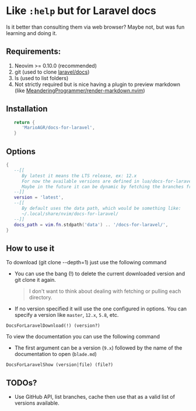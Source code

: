 # Like `:help` but for Laravel docs

Is it better than consulting them via web browser?
Maybe not, but was fun learning and doing it.

## Requirements:
1. Neovim >= 0.10.0 (recommended)
1. git (used to clone [laravel/docs](https://github.com/laravel/docs))
1. ls (used to list folders)
1. Not strictly required but is nice having a plugin to preview markdown (like
   [MeanderingProgrammer/render-markdown.nvim](https://github.com/MeanderingProgrammer/render-markdown.nvim))

## Installation

```lua
   return {
      'MarioAGR/docs-for-laravel',
   }
```

## Options

```lua
{
   --[[
      By latest it means the LTS release, ex: 12.x
      For now the available versions are defined in lua/docs-for-laravel/options.lua
      Maybe in the future it can be dynamic by fetching the branches from laravel/docs.
   --]]
   version = 'latest',
   --[[
      By default uses the data path, which would be something like:
      ~/.local/share/nvim/docs-for-laravel/
   --]]
   docs_path = vim.fn.stdpath('data') .. '/docs-for-laravel/', 
}
```

## How to use it

To download (git clone --depth=1) just use the following command
- You can use the bang (!) to delete the current downloaded version and git clone it again.
  > I don't want to think about dealing with fetching or pulling each directory.
- If no version specified it will use the one configured in options.
  You can specify a version like `master`, `12.x`, `5.8`, etc.

`DocsForLaravelDownload(!) (version?)`

To view the documentation you can use the following command
- The first argument can be a version (`9.x`) followed by the name of the documentation to open (`blade.md`)

`DocsForLaravelShow (version|file) (file?)`

## TODOs?

- Use GitHub API, list branches, cache then use that as a valid list of versions available.
